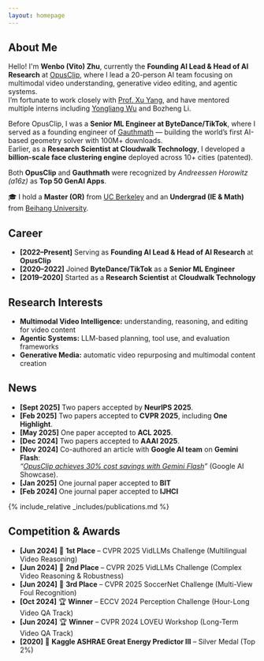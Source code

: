 ```yaml
---
layout: homepage
---
```


## About Me

Hello! I'm **Wenbo (Vito) Zhu**, currently the **Founding AI Lead & Head of AI Research** at [OpusClip](https://www.opusclip.com), where I lead a 20-person AI team focusing on multimodal video understanding, generative video editing, and agentic systems.  
I’m fortunate to work closely with [Prof. Xu Yang](https://yxpalmweb.github.io/), and have mentored multiple interns including [Yongliang Wu](https://yongliang-wu.github.io/) and Bozheng Li.  

Before OpusClip, I was a **Senior ML Engineer at ByteDance/TikTok**, where I served as a founding engineer of [Gauthmath](https://www.gauthmath.com/) — building the world’s first AI-based geometry solver with 100M+ downloads.  
Earlier, as a **Research Scientist at Cloudwalk Technology**, I developed a **billion-scale face clustering engine** deployed across 10+ cities (patented).  

Both **OpusClip** and **Gauthmath** were recognized by *Andreessen Horowitz (a16z)* as **Top 50 GenAI Apps**.  

🎓 I hold a **Master (OR)** from [UC Berkeley](https://engineering.berkeley.edu/) and an **Undergrad (IE & Math)** from [Beihang University](https://ev.buaa.edu.cn/).  

## Career

- **[2022–Present]** Serving as **Founding AI Lead & Head of AI Research** at **OpusClip**
- **[2020–2022]** Joined **ByteDance/TikTok** as a **Senior ML Engineer**
- **[2019–2020]** Started as a **Research Scientist** at **Cloudwalk Technology**

## Research Interests

- **Multimodal Video Intelligence:** understanding, reasoning, and editing for video content  
- **Agentic Systems:** LLM-based planning, tool use, and evaluation frameworks  
- **Generative Media:** automatic video repurposing and multimodal content creation  

## News

- **[Sept 2025]** Two papers accepted by **NeurIPS 2025**.
- **[Feb 2025]** Two papers accepted to **CVPR 2025**, including **One Highlight**.  
- **[May 2025]** One paper accepted to **ACL 2025**.  
- **[Dec 2024]** Two papers accepted to **AAAI 2025**.  
- **[Nov 2024]** Co-authored an article with **Google AI team** on **Gemini Flash**:  
  *“[OpusClip achieves 30% cost savings with Gemini Flash](https://ai.google.dev/showcase/opusclip)”* (Google AI Showcase).  
- **[Jan 2025]** One journal paper accepted to **BIT** 
- **[Feb 2024]** One journal paper accepted to **IJHCI**

{% include_relative _includes/publications.md %}

## Competition & Awards

- **[Jun 2024]** 🥇 **1st Place** – CVPR 2025 VidLLMs Challenge (Multilingual Video Reasoning)  
- **[Jun 2024]** 🥈 **2nd Place** – CVPR 2025 VidLLMs Challenge (Complex Video Reasoning & Robustness)  
- **[Jun 2024]** 🥉 **3rd Place** – CVPR 2025 SoccerNet Challenge (Multi-View Foul Recognition)  
- **[Oct 2024]** 🏆 **Winner** – ECCV 2024 Perception Challenge (Hour-Long Video QA Track)  
- **[Jun 2024]** 🏆 **Winner** – CVPR 2024 LOVEU Workshop (Long-Term Video QA Track)    
- **[2020]** 🥈 **Kaggle ASHRAE Great Energy Predictor III** – Silver Medal (Top 2%)  

